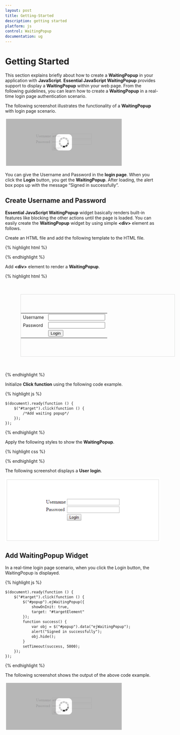 ```yaml
---
layout: post
title: Getting-Started
description: getting started
platform: js
control: WaitingPopup
documentation: ug
---
```


# Getting Started

This section explains briefly about how to create a **WaitingPopup** in your application with **JavaScript**.
**Essential JavaScript WaitingPopup** provides support to display a **WaitingPopup** within your web page. From the following guidelines, you can learn how to create a **WaitingPopup** in a real-time login page authentication scenario. 

The following screenshot illustrates the functionality of a **WaitingPopup** with login page scenario.

![](/js/WaitingPopup/Getting-Started_images/Getting-Started_img1.png) 

You can give the Username and Password in the **login page**. When you click the **Login** button, you get the **WaitingPopup**. After loading, the alert box pops up with the message “Signed in successfully”.

## Create Username and Password

**Essential JavaScript WaitingPopup** widget basically renders built-in features like blocking the other actions until the page is loaded. You can easily create the **WaitingPopup** widget by using simple **&lt;div&gt;** element as follows.

 Create an HTML file and add the following template to the HTML file.

{% highlight html %}



<html>
   <head>
      <meta name="viewport" content="width=device-width, initial-scale=1.0" charset="utf-8" />
      <!-- Style sheet for default theme (flat azure) -->
      <link href="http://cdn.syncfusion.com/{{ site.releaseversion }}/js/web/flat-azure/ej.web.all.min.css" rel="stylesheet" />
      <!--Scripts-->
      <script src="http://cdn.syncfusion.com/js/assets/external/jquery-1.10.2.min.js"></script>
      <script src="http://cdn.syncfusion.com/js/assets/external/jquery.easing.1.3.min.js"></script>
      <script src="http://cdn.syncfusion.com/{{ site.releaseversion }}/js/web/ej.web.all.min.js"></script>
      <!--Add custom scripts here -->
   </head>
   <body>
      <!--- add waiting popup element here --->
   </body>
</html>




{% endhighlight %}



 Add **&lt;div&gt;** element to render a **WaitingPopup**.



{% highlight html %}


<div id="targetElement">
   <table class="loginTable">
      <tr>
         <td>Username</td>
         <td><input type="text"/></td>
      </tr>
      <tr>
         <td>Password</td>
         <td><input type="password"/></td>
      </tr>
      <tr>
         <td></td>
         <td><button id="target">Login</button></td>
      </tr>
   </table>
   <div id="popup"></div>
</div>

{% endhighlight %}



 Initialize **Click function** using the following code example.



{% highlight js %}

    $(document).ready(function () {
        $("#target").click(function () {
            /*Add waiting popup*/
        });
    });

{% endhighlight %}



 Apply the following styles to show the **WaitingPopup**.



{% highlight css %}


<style type="text/css" class="cssStyles">
   #targetElement {
       width: 500px;
       height: 200px;
       margin: 50px;
       border: 1px solid #dbdcdb;
   }
   .loginTable {
       margin: 60px auto;
   }
   #popup_WaitingPopup .e-image {
       display: block;
       height: 70px;
   }
</style>


{% endhighlight %}


The following screenshot displays a **User** **login**.


![](/js/WaitingPopup/Getting-Started_images/Getting-Started_img2.png) 

## Add WaitingPopup Widget

 In a real-time login page scenario, when you click the Login button, the WaitingPopup is displayed. 

{% highlight js %}


    $(document).ready(function () {
        $("#target").click(function () {
            $("#popup").ejWaitingPopup({
                showOnInit: true,
                target: "#targetElement"
            });
            function success() {
                var obj = $("#popup").data("ejWaitingPopup");
                alert("Signed in successfully");
                obj.hide();
            }
            setTimeout(success, 5000);
        });
    });



{% endhighlight %}


 The following screenshot shows the output of the above code example.

![](/js/WaitingPopup/Getting-Started_images/Getting-Started_img3.png) 

